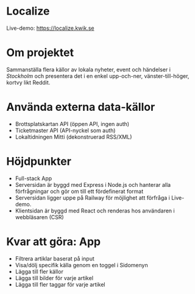 # Localize
Live-demo: https://localize.kwik.se

# Om projektet
Sammanställa flera källor av lokala nyheter, event och händelser i *Stockholm* och presentera det i en enkel upp-och-ner, vänster-till-höger, kortvy likt Reddit.

# Använda externa data-källor
- Brottsplatskartan API (öppen API, ingen auth)
- Ticketmaster API (API-nyckel som auth)
- Lokaltidningen Mitti (dekonstruerad RSS/XML)

# Höjdpunkter
- Full-stack App
- Serversidan är byggd med Express i Node.js och hanterar alla förfrågningar och gör om till ett fördefinerat format
- Serversidan ligger uppe på Railway för möjlighet att förfråga i Live-demo.
- Klientsidan är byggd med React och renderas hos användaren i webbläsaren (CSR)

# Kvar att göra: App
- Filtrera artiklar baserat på input
- Visa/dölj specifik källa genom en toggel i Sidomenyn
- Lägga till fler källor
- Lägga till bilder för varje artikel
- Lägga till fler taggar för varje artikel
